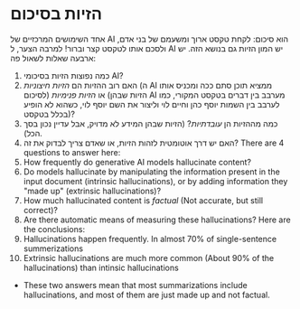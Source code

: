 

# הזיות בסיכום


אחד השימושים המרכזיים של AI הוא סיכום: לקחת טקסט ארוך ומשעמם של בני אדם, ולסכם אותו לטקסט קצר וברור! למרבה הצער, ל AI יש המון הזיות גם בנושא הזה.
יש ארבעה שאלות לשאול פה:
1. כמה נפוצות הזיות בסיכומי AI?
2. האם רוב ההזיות הם _הזיות חיצוניות_ (ה AI ממציא תוכן סתם ככה ומכניס אותו לסיכום) או _הזיות פנימיות_ (הזיות שבהן AI מערבב בין דברים בטקסט המקורי, כמו לערבב בין השמות יוסף כהן וחיים לוי וליצור את השם יוסף לוי, כשהוא לא הופיע בכלל בטקסט)?
3. כמה מההזיות הן *עובדתיות*? (הזיות שבהן המידע לא מדויק, אבל עדיין נכון בסך הכל).
4. האם יש דרך אוטומטית לזהות הזיות, או שאדם צריך לבדוק את זה?
There are 4 questions to answer here:
1. How frequently do generative AI models hallucinate content?
2. Do models hallucinate by manipulating the information present in the input document (intrinsic hallucinations), or by adding information they "made up" (extrinsic hallucinations)?
3. How much hallucinated content is _factual_ (Not accurate, but still correct)?
4. Are there automatic means of measuring these hallucinations?
Here are the conclusions:
1. Hallucinations happen frequently. In almost 70% of single-sentence summerizations
2. Extrinsic hallucinations are much more common (About 90% of the hallucinations) than intinsic hallucinations
-  These two answers mean that most summarizations include hallucinations, and most of them are just made up and not factual.